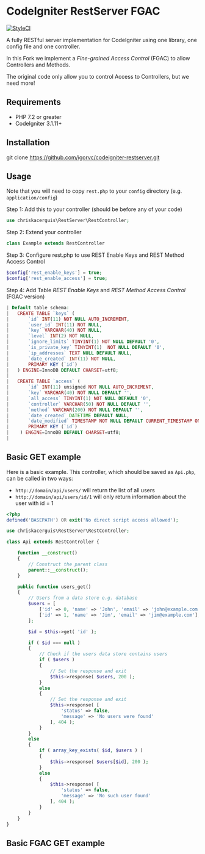 # CodeIgniter RestServer FGAC

[![StyleCI](https://github.styleci.io/repos/230589/shield?branch=master)](https://github.styleci.io/repos/230589)

A fully RESTful server implementation for CodeIgniter using one library, one config file and one controller.

In this Fork we implement a *Fine-grained Access Control* (FGAC) to allow Controllers and Methods.

The original code only allow you to control Access to Controllers, but we need more!

## Requirements

- PHP 7.2 or greater
- CodeIgniter 3.1.11+

## Installation

git clone https://github.com/igorvc/codeigniter-restserver.git

## Usage


Note that you will need to copy `rest.php` to your `config` directory (e.g. `application/config`)

Step 1: Add this to your controller (should be before any of your code)

```php
use chriskacerguis\RestServer\RestController;
```

Step 2: Extend your controller

```php
class Example extends RestController
```

Step 3: Configure rest.php to use REST Enable Keys and REST Method Access Control

```php
$config['rest_enable_keys'] = true;
$config['rest_enable_access'] = true;
```

Step 4: Add Table *REST Enable Keys* and *REST Method Access Control* (FGAC version)

```php
| Default table schema:
|   CREATE TABLE `keys` (
|       `id` INT(11) NOT NULL AUTO_INCREMENT,
|       `user_id` INT(11) NOT NULL,
|       `key` VARCHAR(40) NOT NULL,
|       `level` INT(2) NOT NULL,
|       `ignore_limits` TINYINT(1) NOT NULL DEFAULT '0',
|       `is_private_key` TINYINT(1)  NOT NULL DEFAULT '0',
|       `ip_addresses` TEXT NULL DEFAULT NULL,
|       `date_created` INT(11) NOT NULL,
|       PRIMARY KEY (`id`)
|   ) ENGINE=InnoDB DEFAULT CHARSET=utf8;
|
|   CREATE TABLE `access` (
|       `id` INT(11) unsigned NOT NULL AUTO_INCREMENT,
|       `key` VARCHAR(40) NOT NULL DEFAULT '',
|       `all_access` TINYINT(1) NOT NULL DEFAULT '0',
|       `controller` VARCHAR(50) NOT NULL DEFAULT '',
|       `method` VARCHAR(200) NOT NULL DEFAULT '',
|       `date_created` DATETIME DEFAULT NULL,
|       `date_modified` TIMESTAMP NOT NULL DEFAULT CURRENT_TIMESTAMP ON UPDATE CURRENT_TIMESTAMP,
|       PRIMARY KEY (`id`)
|    ) ENGINE=InnoDB DEFAULT CHARSET=utf8;
|
```

## Basic GET example

Here is a basic example. This controller, which should be saved as `Api.php`, can be called in two ways:

* `http://domain/api/users/` will return the list of all users
* `http://domain/api/users/id/1` will only return information about the user with id = 1

```php
<?php
defined('BASEPATH') OR exit('No direct script access allowed');

use chriskacerguis\RestServer\RestController;

class Api extends RestController {

    function __construct()
    {
        // Construct the parent class
        parent::__construct();
    }

    public function users_get()
    {
        // Users from a data store e.g. database
        $users = [
            ['id' => 0, 'name' => 'John', 'email' => 'john@example.com'],
            ['id' => 1, 'name' => 'Jim', 'email' => 'jim@example.com'],
        ];

        $id = $this->get( 'id' );

        if ( $id === null )
        {
            // Check if the users data store contains users
            if ( $users )
            {
                // Set the response and exit
                $this->response( $users, 200 );
            }
            else
            {
                // Set the response and exit
                $this->response( [
                    'status' => false,
                    'message' => 'No users were found'
                ], 404 );
            }
        }
        else
        {
            if ( array_key_exists( $id, $users ) )
            {
                $this->response( $users[$id], 200 );
            }
            else
            {
                $this->response( [
                    'status' => false,
                    'message' => 'No such user found'
                ], 404 );
            }
        }
    }
}
```

## Basic FGAC GET example



